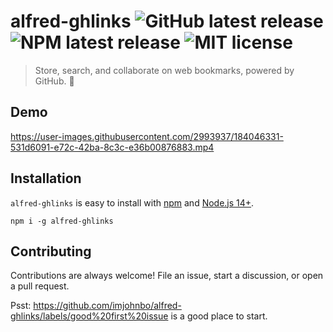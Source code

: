 # alfred-ghlinks ![GitHub latest release](https://img.shields.io/github/v/release/imjohnbo/alfred-ghlinks) ![NPM latest release](https://img.shields.io/npm/v/alfred-ghlinks) ![MIT license](https://img.shields.io/github/license/imjohnbo/alfred-ghlinks)

> Store, search, and collaborate on web bookmarks, powered by GitHub. 🎩

## Demo

https://user-images.githubusercontent.com/2993937/184046331-531d6091-e72c-42ba-8c3c-e36b00876883.mp4

## Installation

`alfred-ghlinks` is easy to install with [npm](https://www.npmjs.com/) and [Node.js 14+](https://nodejs.org/en/).
    
```
npm i -g alfred-ghlinks
```
## Contributing

Contributions are always welcome! File an issue, start a discussion, or open a pull request. 

Psst: https://github.com/imjohnbo/alfred-ghlinks/labels/good%20first%20issue is a good place to start.

